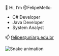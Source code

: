 👋 Hi, I’m @FelipeMello:
- C# Developer
- Java Developer
- System Analyst

📫 felipe@uniarp.edu.br


![Snake animation](https://github.com/felipe-uniarp/felipe-uniarp/blob/output/github-contribution-grid-snake.svg)
